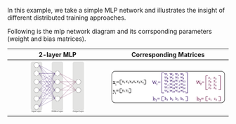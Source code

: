 In this example, we take a simple MLP network and illustrates the insight of different distributed training approaches.

Following is the mlp network diagram and its corrsponding parameters (weight and bias matrices).

| 2-layer MLP | Corresponding Matrices |
|:-----:|:-----:|
| <img src="figures/mlp_network.png" style="width: 60%;"/>| <img src="figures/mlp_matrices.png"/> |